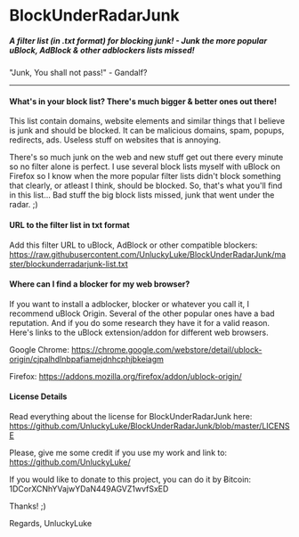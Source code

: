 # BlockUnderRadarJunk
##### A filter list (in .txt format) for blocking junk! - Junk the more popular uBlock, AdBlock & other adblockers lists missed!
"Junk, You shall not pass!" - Gandalf?

---------------

#### What's in your block list? There's much bigger & better ones out there!
This list contain domains, website elements and similar things that I believe is junk and should be blocked.
It can be malicious domains, spam, popups, redirects, ads. Useless stuff on websites that is annoying.

There's so much junk on the web and new stuff get out there every minute so no filter alone is perfect.
I use several block lists myself with uBlock on Firefox so I know when the more popular
filter lists didn't block something that clearly, or atleast I think, should be blocked.
So, that's what you'll find in this list... Bad stuff the big block lists missed, junk that went under the radar. ;)


#### URL to the filter list in txt format
Add this filter URL to uBlock, AdBlock or other compatible blockers:
https://raw.githubusercontent.com/UnluckyLuke/BlockUnderRadarJunk/master/blockunderradarjunk-list.txt


#### Where can I find a blocker for my web browser?
If you want to install a adblocker, blocker or whatever you call it, I recommend uBlock Origin. Several of the other popular ones have a bad reputation. And if you do some research they have it for a valid reason. Here's links to the uBlock extension/addon for different web browsers.

Google Chrome:
https://chrome.google.com/webstore/detail/ublock-origin/cjpalhdlnbpafiamejdnhcphjbkeiagm

Firefox:
https://addons.mozilla.org/firefox/addon/ublock-origin/


#### License Details
Read everything about the license for BlockUnderRadarJunk here:
https://github.com/UnluckyLuke/BlockUnderRadarJunk/blob/master/LICENSE

Please, give me some credit if you use my work and link to:
https://github.com/UnluckyLuke/

If you would like to donate to this project, you can do it by Ƀitcoin: 1DCorXCNhYVajwYDaN449AGVZ1wvfSxED

Thanks! ;)

Regards,
UnluckyLuke

